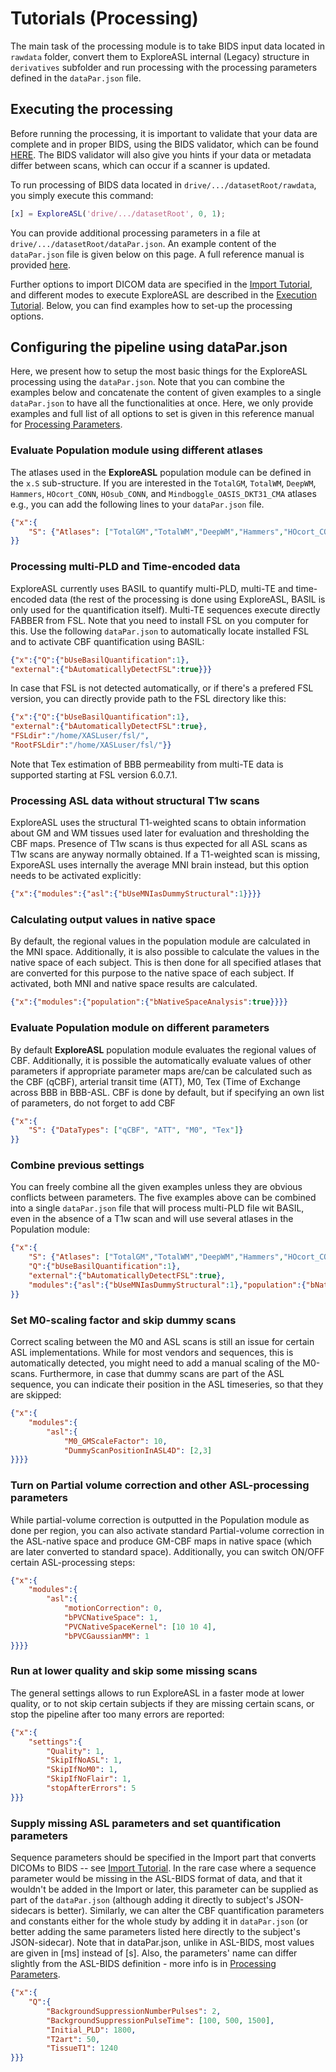 
# Tutorials (Processing)

The main task of the processing module is to take BIDS input data located in `rawdata` folder, convert them to ExploreASL internal (Legacy) structure in `derivatives` subfolder and run processing with the processing parameters defined in the `dataPar.json` file.

## Executing the processing

Before running the processing, it is important to validate that your data are complete and in proper BIDS, using the BIDS validator, which can be found [HERE](https://bids-standard.github.io/bids-validator/). The BIDS validator will also give you hints if your data or metadata differ between scans, which can occur if a scanner is updated.

To run processing of BIDS data located in `drive/.../datasetRoot/rawdata`, you simply execute this command:

```matlab
[x] = ExploreASL('drive/.../datasetRoot', 0, 1);
```
You can provide additional processing parameters in a file at `drive/.../datasetRoot/dataPar.json`. An example content of the `dataPar.json` file is given below on this page. A full reference manual is provided [here](./../ProcessingParameters).

Further options to import DICOM data are specified in the [Import Tutorial](./../Tutorials-Import), and different modes to execute ExploreASL are described in the [Execution Tutorial](./../Tutorials-Execution). Below, you can find examples how to set-up the processing options.

## Configuring the pipeline using dataPar.json
Here, we present how to setup the most basic things for the ExploreASL processing using the `dataPar.json`. Note that you can combine the examples below and concatenate the content of given examples to a single `dataPar.json` to have all the functionalities at once. Here, we only provide examples and full list of all options to set is given in this reference manual for [Processing Parameters](./../ProcessingParameters).

### Evaluate Population module using different atlases
The atlases used in the **ExploreASL** population module can be defined in the `x.S` sub-structure. If you are interested in the `TotalGM`, `TotalWM`, `DeepWM`, `Hammers`, `HOcort_CONN`, `HOsub_CONN`, and `Mindboggle_OASIS_DKT31_CMA` atlases e.g., you can add the following lines to your `dataPar.json` file.

```json
{"x":{
    "S": {"Atlases": ["TotalGM","TotalWM","DeepWM","Hammers","HOcort_CONN","HOsub_CONN","Mindboggle_OASIS_DKT31_CMA"]}
}}
```

### Processing multi-PLD and Time-encoded data
ExploreASL currently uses BASIL to quantify multi-PLD, multi-TE and time-encoded data (the rest of the processing is done using ExploreASL, BASIL is only used for the quantification itself). Multi-TE sequences execute directly FABBER from FSL. Note that you need to install FSL on you computer for this. Use the following `dataPar.json` to automatically locate installed FSL and to activate CBF quantification using BASIL:

```json
{"x":{"Q":{"bUseBasilQuantification":1},
"external":{"bAutomaticallyDetectFSL":true}}}
```

In case that FSL is not detected automatically, or if there's a prefered FSL version, you can directly provide path to the FSL directory like this:

```json
{"x":{"Q":{"bUseBasilQuantification":1},
"external":{"bAutomaticallyDetectFSL":true},
"FSLdir":"/home/XASLuser/fsl/",
"RootFSLdir":"/home/XASLuser/fsl/"}}
```

Note that Tex estimation of BBB permeability from multi-TE data is supported starting at FSL version 6.0.7.1. 

### Processing ASL data without structural T1w scans
ExploreASL uses the structural T1-weighted scans to obtain information about GM and WM tissues used later for evaluation and thresholding the CBF maps. Presence of T1w scans is thus expected for all ASL scans as T1w scans are anyway normally obtained. If a T1-weighted scan is missing, ExporeASL uses internally the average MNI brain instead, but this option needs to be activated explicitly:
```json
{"x":{"modules":{"asl":{"bUseMNIasDummyStructural":1}}}}
```

### Calculating output values in native space
By default, the regional values in the population module are calculated in the MNI space. Additionally, it is also possible to calculate the values in the native space of each subject. This is then done for all specified atlases that are converted for this purpose to the native space of each subject. If activated, both MNI and native space results are calculated.
```json
{"x":{"modules":{"population":{"bNativeSpaceAnalysis":true}}}}
```

### Evaluate Population module on different parameters
By default **ExploreASL** population module evaluates the regional values of CBF. Additionally, it is possible the automatically evaluate values of other parameters if appropriate parameter maps are/can be calculated such as the CBF (qCBF), arterial transit time (ATT), M0, Tex (Time of Exchange across BBB in BBB-ASL. CBF is done by default, but if specifying an own list of parameters, do not forget to add CBF 

```json
{"x":{
    "S": {"DataTypes": ["qCBF", "ATT", "M0", "Tex"]}
}}
```

### Combine previous settings
You can freely combine all the given examples unless they are obvious conflicts between parameters. The five examples above can be combined into a single `dataPar.json` file that will process multi-PLD file wit BASIL, even in the absence of a T1w scan and will use several atlases in the Population module:
```json
{"x":{
    "S": {"Atlases": ["TotalGM","TotalWM","DeepWM","Hammers","HOcort_CONN","HOsub_CONN","Mindboggle_OASIS_DKT31_CMA"], "DataTypes": ["qCBF", "ATT", "M0", "Tex"]},
    "Q":{"bUseBasilQuantification":1},
    "external":{"bAutomaticallyDetectFSL":true},
    "modules":{"asl":{"bUseMNIasDummyStructural":1},"population":{"bNativeSpaceAnalysis":true}}
}}
```

### Set M0-scaling factor and skip dummy scans
Correct scaling between the M0 and ASL scans is still an issue for certain ASL implementations. While for most vendors and sequences, this is automatically detected, you might need to add a manual scaling of the M0-scans. Furthermore, in case that dummy scans are part of the ASL sequence, you can indicate their position in the ASL timeseries, so that they are skipped:
```json
{"x":{
    "modules":{
        "asl":{
            "M0_GMScaleFactor": 10,
            "DummyScanPositionInASL4D": [2,3]
}}}}
```

### Turn on Partial volume correction and other ASL-processing parameters
While partial-volume correction is outputted in the Population module as done per region, you can also activate standard Partial-volume correction in the ASL-native space and produce GM-CBF maps in native space (which are later converted to standard space). Additionally, you can switch ON/OFF certain ASL-processing steps:

```json
{"x":{
    "modules":{
        "asl":{
            "motionCorrection": 0,
            "bPVCNativeSpace": 1,
            "PVCNativeSpaceKernel": [10 10 4],
            "bPVCGaussianMM": 1
}}}}
```

### Run at lower quality and skip some missing scans
The general settings allows to run ExploreASL in a faster mode at lower quality, or to not skip certain subjects if they are missing certain scans, or stop the pipeline after too many errors are reported:
```json
{"x":{
    "settings":{
        "Quality": 1,
        "SkipIfNoASL": 1,
        "SkipIfNoM0": 1,
        "SkipIfNoFlair": 1,
        "stopAfterErrors": 5
}}}
```

### Supply missing ASL parameters and set quantification parameters
Sequence parameters should be specified in the Import part that converts DICOMs to BIDS -- see [Import Tutorial](./../Tutorials-Import).
In the rare case where a sequence parameter would be missing in the ASL-BIDS format of data, and that it wouldn't be added in the Import or later, this parameter can be supplied as part of the `dataPar.json` (although adding it directly to subject's JSON-sidecars is better). Similarly, we can alter the CBF quantification parameters and constants either for the whole study by adding it in `dataPar.json` (or better adding the same parameters listed here directly to the subject's JSON-sidecar). Note that in dataPar.json, unlike in ASL-BIDS, most values are given in [ms] instead of [s]. Also, the parameters' name can differ slightly from the ASL-BIDS definition - more info is in [Processing Parameters](./../ProcessingParameters).

```json
{"x":{
    "Q":{
        "BackgroundSuppressionNumberPulses": 2,
        "BackgroundSuppressionPulseTime": [100, 500, 1500],
        "Initial_PLD": 1800,
        "T2art": 50,
        "TissueT1": 1240
}}}
```
